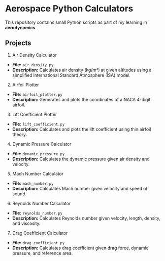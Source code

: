 # Aerospace Python Calculators

This repository contains small Python scripts as part of my learning in **aerodynamics**.

## Projects
1. Air Density Calculator
- **File:** `air_density.py`
- **Description:** Calculates air density (kg/m³) at given altitudes using a simplified International Standard Atmosphere (ISA) model.  

2. Airfoil Plotter
- **File:** `airfoil_plotter.py`
- **Description:** Generates and plots the coordinates of a NACA 4-digit airfoil.

3. Lift Coefficient Plotter
- **File:** `lift_coefficient.py`
- **Description:** Calculates and plots the lift coefficient using thin airfoil theory.

4. Dynamic Pressure Calculator
- **File:** `dynamic_pressure.py`
- **Description:** Calculates the dynamic pressure given air density and velocity.

5. Mach Number Calculator
- **File:** `mach_number.py`
- **Description:** Calculates Mach number given velocity and speed of sound.

6. Reynolds Number Calculator
- **File:** `reynolds_number.py`
- **Description:** Calculates Reynolds number given velocity, length, density, and viscosity.

7. Drag Coefficient Calculator
- **File:** `drag_coefficient.py`
- **Description:** Calculates drag coefficient given drag force, dynamic pressure, and reference area.
